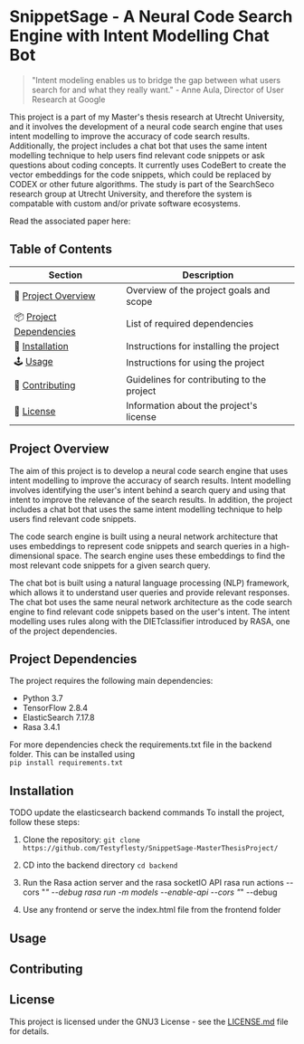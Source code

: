 # SnippetSage - A Neural Code Search Engine with Intent Modelling Chat Bot

> "Intent modeling enables us to bridge the gap between what users search for and what they really want." - Anne Aula, Director of User Research at Google

This project is a part of my Master's thesis research at Utrecht University, and it involves the development of a neural code search engine that uses intent modelling to improve the accuracy of code search results. Additionally, the project includes a chat bot that uses the same intent modelling technique to help users find relevant code snippets or ask questions about coding concepts. It currently uses CodeBert to create the vector embeddings for the code snippets, which could be replaced by CODEX or other future algorithms. The study is part of the SearchSeco research group at Utrecht University, and therefore the system is compatable with custom and/or private software ecosystems.


Read the associated paper here: 



## Table of Contents

| Section              | Description                              
| ---------------------| ----------------------------------------
|📝 [Project Overview](#project-overview)    | Overview of the project goals and scope   
|📦 [Project Dependencies](#project-dependencies) | List of required dependencies            
|🚀 [Installation](#installation)         | Instructions for installing the project 
|🕹️ [Usage](#usage)                | Instructions for using the project      
|🤝 [Contributing](#contributing)         | Guidelines for contributing to the project 
|📜 [License](#license)              | Information about the project's license  

## Project Overview

The aim of this project is to develop a neural code search engine that uses intent modelling to improve the accuracy of search results. Intent modelling involves identifying the user's intent behind a search query and using that intent to improve the relevance of the search results. In addition, the project includes a chat bot that uses the same intent modelling technique to help users find relevant code snippets.

The code search engine is built using a neural network architecture that uses embeddings to represent code snippets and search queries in a high-dimensional space. The search engine uses these embeddings to find the most relevant code snippets for a given search query.

The chat bot is built using a natural language processing (NLP) framework, which allows it to understand user queries and provide relevant responses. The chat bot uses the same neural network architecture as the code search engine to find relevant code snippets based on the user's intent. The intent modelling uses rules along with the DIETclassifier introduced by RASA, one of the project dependencies.

## Project Dependencies

The project requires the following main dependencies:

- Python 3.7
- TensorFlow 2.8.4
- ElasticSearch 7.17.8
- Rasa 3.4.1

For more dependencies check the requirements.txt file in the backend folder. This can be installed using <br/>
`pip install requirements.txt`


## Installation
TODO update the elasticsearch backend commands
To install the project, follow these steps:

1. Clone the repository:
`git clone https://github.com/Testyflesty/SnippetSage-MasterThesisProject/`

2. CD into the backend directory
`cd backend`

3. Run the Rasa action server and the rasa socketIO API
    rasa run actions --cors "*" --debug
    rasa run -m models --enable-api --cors "*" --debug
  
4. Use any frontend or serve the index.html file from the frontend folder


## Usage
## Contributing
## License
This project is licensed under the GNU3 License - see the [LICENSE.md](LICENSE.md) file for details.

